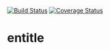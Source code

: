[![Build Status](https://travis-ci.org/morganj/entitle.svg?branch=master)](https://travis-ci.org/morganj/entitle)
[![Coverage Status](https://coveralls.io/repos/morganj/entitle/badge.png?branch=master)](https://coveralls.io/r/morganj/entitle?branch=master)

entitle
=======

